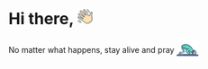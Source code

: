 # Hi there, <img src="./source/images/icon/hi.png" height="28px" width="28px" >

<div style="display:flex;gap:4px;align-items:center">
    <div>No matter what happens, stay alive and pray</div>
    <img src="source/images/icon/pray.png" height=40 width=40>
</div>